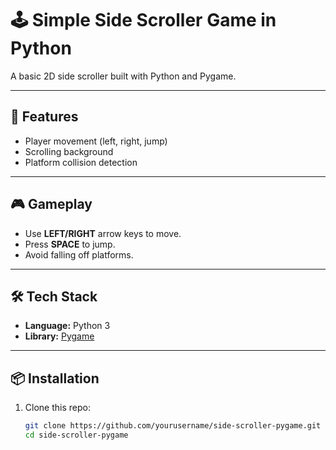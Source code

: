 # 🕹️ Simple Side Scroller Game in Python

A basic 2D side scroller built with Python and Pygame.

---

## 🚀 Features

- Player movement (left, right, jump)
- Scrolling background
- Platform collision detection

---

## 🎮 Gameplay

- Use **LEFT/RIGHT** arrow keys to move.
- Press **SPACE** to jump.
- Avoid falling off platforms.

---

## 🛠️ Tech Stack

- **Language:** Python 3
- **Library:** [Pygame](https://www.pygame.org/)

---

## 📦 Installation

1. Clone this repo:
   ```bash
   git clone https://github.com/yourusername/side-scroller-pygame.git
   cd side-scroller-pygame
